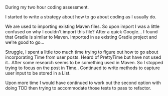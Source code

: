 During my two hour coding assessment.

I started to write a strategy about how to go about coding as I usually do.

We are used to importing existing Maven files.
So upon import I was a little confused on why I couldn't import this file?
After a quick Google... I found that Gradle is similar to Maven.
Imported in as existing Gradle project and we're good to go...

Struggle, I spent a little too much time trying to figure out how to go about incorporating Time from user posts.
Heard of PrettyTime but have not used it.. After some research seems to be something used in Maven.
So I stopped trying to focus on the post in Time..
 Continued to write methods to capture user input to be stored in a List.

 Upon more time I would have continued to work out the second option with doing TDD then trying to accommodate those tests to pass to refactor.

